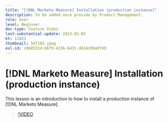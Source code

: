 ```yaml
---
title: "[!DNL Marketo Measure] Installation (production instance)"
description: To be added once provide by Product Management.
role: User
level: Beginner
doc-type: Feature Video
last-substantial-update: 2023-02-03
kt: 11823
thumbnail: 347185.jpeg
exl-id: c868532d-b6f9-4236-b431-d614189a9749
---
```

# [!DNL Marketo Measure] Installation (production instance)

This lesson is an introduction to how to install a production instance of [!DNL Marketo Measure].

>[!VIDEO](https://video.tv.adobe.com/v/347185/?quality=12&learn=on)

